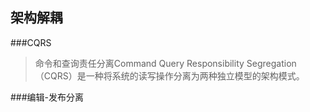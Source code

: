 架构解耦
---




###CQRS

> 命令和查询责任分离Command Query Responsibility Segregation（CQRS）是一种将系统的读写操作分离为两种独立模型的架构模式。

###编辑-发布分离

